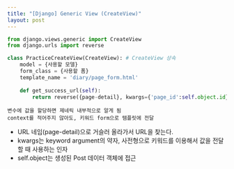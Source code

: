 ```yaml
---
title: "[Django] Generic View (CreateView)"
layout: post
---
```


```python
from django.views.generic import CreateView 
from django.urls import reverse

class PracticeCreateView(CreateView): # CreateView 상속
    model = {사용할 모델}
    form_class = {사용할 폼}
    template_name = 'diary/page_form.html' 
    
    def get_success_url(self):
        return reverse({page-detail}, kwargs={'page_id':self.object.id})
``` 
`변수에 값을 할당하면 제네릭 내부적으로 알게 됨`<br/>
`context를 적어주지 않아도, 키워드 form으로 템플릿에 전달`

- URL 네임(page-detail)으로 거슬러 올라가서 URL을 찾는다.
- kwargs는 keyword argument의 약자, 사전형으로 키워드를 이용해서 값을 전달할 때 사용하는 인자
- self.object는 생성된 Post 데이터 객체에 접근